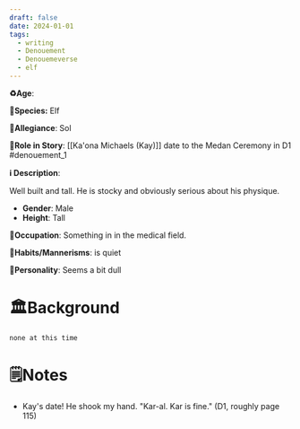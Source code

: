 ```yaml
---
draft: false
date: 2024-01-01
tags:
  - writing
  - Denouement
  - Denouemeverse
  - elf
---
```

**♻️Age**:

👾**Species:** Elf 

🏅**Allegiance**: Sol 

**🎲Role in Story**:  [[Ka'ona Michaels (Kay)]] date to the Medan Ceremony in D1 #denouement_1 

**ℹ️ Description**: 

Well built and tall. He is stocky and obviously serious about his physique. 

* **Gender**: Male 
* **Height**: Tall

**💼Occupation**:  Something in in the medical field.

**🎺Habits/Mannerisms**: is quiet

**🧨Personality**: Seems a bit dull

# 🏛️Background

`none at this time`

# 🗒️Notes

- Kay's date! He shook my hand. "Kar-al. Kar is fine." (D1, roughly page 115)